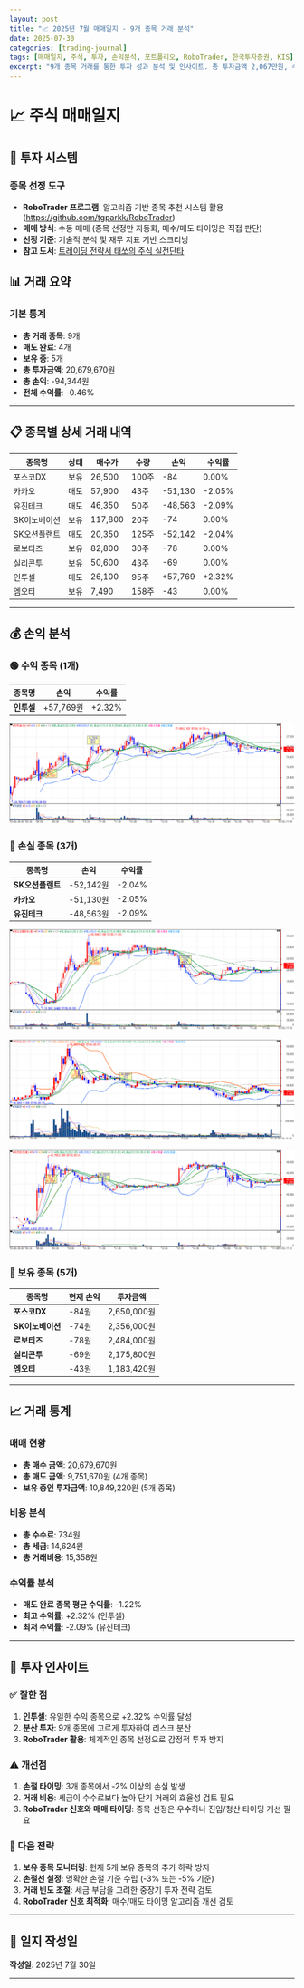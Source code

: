 ```yaml
---
layout: post
title: "📈 2025년 7월 매매일지 - 9개 종목 거래 분석"
date: 2025-07-30
categories: [trading-journal]
tags: [매매일지, 주식, 투자, 손익분석, 포트폴리오, RoboTrader, 한국투자증권, KIS]
excerpt: "9개 종목 거래를 통한 투자 성과 분석 및 인사이트. 총 투자금액 2,067만원, 수익률 -0.46%의 상세 분석과 향후 전략."
---
```


# 📈 주식 매매일지

## 🤖 투자 시스템

### 종목 선정 도구
- **RoboTrader 프로그램**: 알고리즘 기반 종목 추천 시스템 활용 (https://github.com/tgparkk/RoboTrader)
- **매매 방식**: 수동 매매 (종목 선정만 자동화, 매수/매도 타이밍은 직접 판단)
- **선정 기준**: 기술적 분석 및 재무 지표 기반 스크리닝
- **참고 도서**: [트레이딩 전략서 태쏘의 주식 실전단타](https://product.kyobobook.co.kr/detail/S000001979325)

## 📊 거래 요약

### 기본 통계
- **총 거래 종목**: 9개
- **매도 완료**: 4개
- **보유 중**: 5개
- **총 투자금액**: 20,679,670원
- **총 손익**: -94,344원
- **전체 수익률**: -0.46%

---

## 📋 종목별 상세 거래 내역

| 종목명 | 상태 | 매수가 | 수량 | 손익 | 수익률 |
|--------|------|--------|------|------|--------|
| 포스코DX | 보유 | 26,500 | 100주 | -84 | 0.00% |
| 카카오 | 매도 | 57,900 | 43주 | -51,130 | -2.05% |
| 유진테크 | 매도 | 46,350 | 50주 | -48,563 | -2.09% |
| SK이노베이션 | 보유 | 117,800 | 20주 | -74 | 0.00% |
| SK오션플랜트 | 매도 | 20,350 | 125주 | -52,142 | -2.04% |
| 로보티즈 | 보유 | 82,800 | 30주 | -78 | 0.00% |
| 실리콘투 | 보유 | 50,600 | 43주 | -69 | 0.00% |
| 인투셀 | 매도 | 26,100 | 95주 | +57,769 | +2.32% |
| 엠오티 | 보유 | 7,490 | 158주 | -43 | 0.00% |

---

## 💰 손익 분석

### 🟢 수익 종목 (1개)

| 종목명 | 손익 | 수익률 |
|--------|------|--------|
| **인투셀** | +57,769원 | +2.32% |


![인투셀 차트](/assets/images/stock_journal/%EC%9D%B8%ED%88%AC%EC%85%80(%ED%86%B5)(SOR287840)_%EB%B6%84_20250730213949.jpg)

### 🔴 손실 종목 (3개)

| 종목명 | 손익 | 수익률 |
|--------|------|--------|
| **SK오션플랜트** | -52,142원 | -2.04% |
| **카카오** | -51,130원 | -2.05% |
| **유진테크** | -48,563원 | -2.09% |


![SK오션플랜트 차트](/assets/images/stock_journal/SK%EC%98%A4%EC%85%98%ED%94%8C%EB%9E%9C%ED%8A%B8(%ED%86%B5)(SOR100090)_%EB%B6%84_20250730213803.jpg)

![카카오 차트](/assets/images/stock_journal/%EC%B9%B4%EC%B9%B4%EC%98%A4(%ED%86%B5)(SOR035720)_%EB%B6%84_20250730213331.jpg)

![유진테크 차트](/assets/images/stock_journal/%EC%9C%A0%EC%A7%84%ED%85%8C%ED%81%AC(%ED%86%B5)(SOR084370)_%EB%B6%84_20250730213659.jpg)

### 🔵 보유 종목 (5개)

| 종목명 | 현재 손익 | 투자금액 |
|--------|-----------|----------|
| **포스코DX** | -84원 | 2,650,000원 |
| **SK이노베이션** | -74원 | 2,356,000원 |
| **로보티즈** | -78원 | 2,484,000원 |
| **실리콘투** | -69원 | 2,175,800원 |
| **엠오티** | -43원 | 1,183,420원 |


---

## 📈 거래 통계

### 매매 현황
- **총 매수 금액**: 20,679,670원
- **총 매도 금액**: 9,751,670원 (4개 종목)
- **보유 중인 투자금액**: 10,849,220원 (5개 종목)

### 비용 분석
- **총 수수료**: 734원
- **총 세금**: 14,624원
- **총 거래비용**: 15,358원

### 수익률 분석
- **매도 완료 종목 평균 수익률**: -1.22%
- **최고 수익률**: +2.32% (인투셀)
- **최저 수익률**: -2.09% (유진테크)

---

## 🎯 투자 인사이트

### ✅ 잘한 점
1. **인투셀**: 유일한 수익 종목으로 +2.32% 수익률 달성
2. **분산 투자**: 9개 종목에 고르게 투자하여 리스크 분산
3. **RoboTrader 활용**: 체계적인 종목 선정으로 감정적 투자 방지

### ⚠️ 개선점
1. **손절 타이밍**: 3개 종목에서 -2% 이상의 손실 발생
2. **거래 비용**: 세금이 수수료보다 높아 단기 거래의 효율성 검토 필요
3. **RoboTrader 신호와 매매 타이밍**: 종목 선정은 우수하나 진입/청산 타이밍 개선 필요

### 📝 다음 전략
1. **보유 종목 모니터링**: 현재 5개 보유 종목의 추가 하락 방지
2. **손절선 설정**: 명확한 손절 기준 수립 (-3% 또는 -5% 기준)
3. **거래 빈도 조절**: 세금 부담을 고려한 중장기 투자 전략 검토
4. **RoboTrader 신호 최적화**: 매수/매도 타이밍 알고리즘 개선 검토

---

## 📅 일지 작성일
**작성일**: 2025년 7월 30일

---